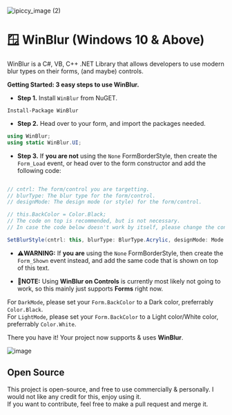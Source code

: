 ![ipiccy_image (2)](https://user-images.githubusercontent.com/84229419/210152610-2e2dcac6-a9de-4b8d-97fd-c0b16340cf95.jpg)
# 🪟 WinBlur (Windows 10 & Above)
WinBlur is a C#, VB, C++ .NET Library that allows developers to use modern blur types on their forms, (and maybe) controls.

**Getting Started: __3 easy steps__ to use WinBlur.**

- **Step 1.** Install `WinBlur` from NuGET.

```
Install-Package WinBlur
```

- **Step 2.** Head over to your form, and import the packages needed.

```cs
using WinBlur;
using static WinBlur.UI;
```

- **Step 3.** If **you are not** using the `None` FormBorderStyle, then create the `Form_Load` event, or head over to the form constructor and add the following code:

```cs

// cntrl: The form/control you are targetting.
// blurType: The blur type for the form/control.
// designMode: The design mode (or style) for the form/control.

// this.BackColor = Color.Black;
// The code on top is recommended, but is not necessary.
// In case the code below doesn't work by itself, please change the control/form BackColor to Black/White.

SetBlurStyle(cntrl: this, blurType: BlurType.Acrylic, designMode: Mode.DarkMode);
```

- ⚠️**WARNING:** If **you are** using the `None` FormBorderStyle, then create the `Form_Shown` event instead, and add the same code that is shown on top of this text.

- 📝**NOTE:** Using **WinBlur on Controls** is currently most likely not going to work, so this mainly just supports **Forms** right now.

For `DarkMode`, please set your `Form.BackColor` to a Dark color, preferrably `Color.Black`.\
For `LightMode`, please set your `Form.BackColor` to a Light color/White color, preferrably `Color.White`.

There you have it!
Your project now supports & uses **WinBlur**.

![image](https://user-images.githubusercontent.com/84229419/210150565-e05c47d0-7a63-4381-8cb2-5ba9ed278ffa.png)

## Open Source

This project is open-source, and free to use commercially & personally. I would not like any credit for this, enjoy using it.\
If you want to contribute, feel free to make a pull request and merge it.
